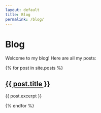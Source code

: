 ```yaml
---
layout: default
title: Blog
permalink: /blog/
---
```


# Blog

Welcome to my blog! Here are all my posts:

{% for post in site.posts %}
  <div class="post">
    <h2><a href="{{ post.url | relative_url }}">{{ post.title }}</a></h2>
    <p>{{ post.excerpt }}</p>
  </div>
{% endfor %}
